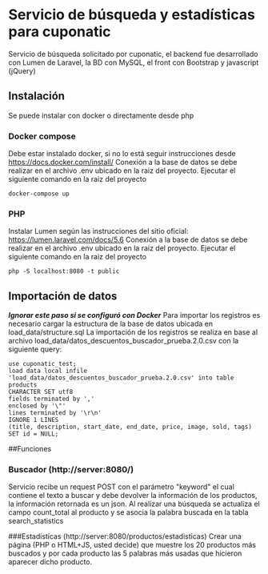 # Servicio de búsqueda y estadísticas para cuponatic
Servicio de búsqueda solicitado por cuponatic, el backend fue desarrollado con Lumen de Laravel, la BD con MySQL, el front con Bootstrap y javascript (jQuery)
## Instalación
Se puede instalar con docker o directamente desde php
### Docker compose
Debe estar instalado docker, si no lo está seguir instrucciones desde  https://docs.docker.com/install/
Conexión a la base de datos se debe realizar en el archivo .env ubicado en la raiz del proyecto.
Ejecutar el siguiente comando en la raiz del proyecto
```
docker-compose up
```
### PHP
Instalar Lumen según las instrucciones del sitio oficial: https://lumen.laravel.com/docs/5.6
Conexión a la base de datos se debe realizar en el archivo .env ubicado en la raiz del proyecto.
Ejecutar el siguiente comando en la raiz del proyecto
```
php -S localhost:8080 -t public
```

## Importación de datos
***Ignorar este paso si se configuró con Docker***
Para importar los registros es necesario cargar la estructura de la base de datos ubicada en load_data/structure.sql
La importación de los registros se realiza en base al archivo load_data/datos_descuentos_buscador_prueba.2.0.csv con la siguiente query:
```
use cuponatic_test;
load data local infile 'load_data/datos_descuentos_buscador_prueba.2.0.csv' into table products 
CHARACTER SET utf8
fields terminated by ',' 
enclosed by '\"' 
lines terminated by '\r\n' 
IGNORE 1 LINES
(title, description, start_date, end_date, price, image, sold, tags) SET id = NULL;
```

##Funciones
### Buscador (http://server:8080/)
Servicio recibe un request POST con el parámetro "keyword" el cual contiene el texto a buscar y debe devolver la información de los productos, la información retornada es un json.
Al realizar una búsqueda se actualiza el campo count_total al producto y se asocia la palabra buscada en la tabla search_statistics

###Estadistícas (http://server:8080/productos/estadisticas)
Crear una página (PHP o HTML+JS, usted decide) que muestre los 20 productos más
buscados y por cada producto las 5 palabras más usadas que hicieron aparecer dicho producto.
